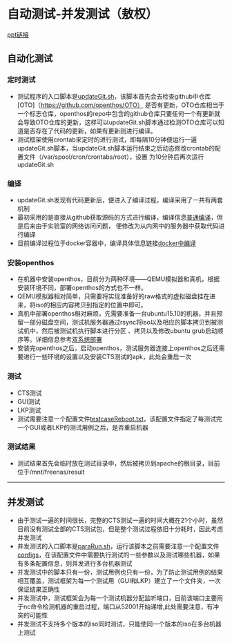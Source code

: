 # 自动测试-并发测试（敖权）
[ppt链接](http://os.cs.tsinghua.edu.cn/research/kernel/OpenthosCtsTesting2016?action=AttachFile&do=view&target=openthos_pres_aquan.pptx)
## 自动化测试
### 定时测试
* 测试程序的入口脚本是[updateGit.sh](https://github.com/openthos/testing-analysis/blob/master/auto-testing-script/kernelci-analysis/updateGIT.sh)，该脚本首先会去检查github中仓库[OTO]（https://github.com/openthos/OTO） 是否有更新，OTO仓库相当于一个标志仓库，openthos的repo中包含的github仓库只要任何一个有更新就会导致OTO仓库的更新，这样可以updateGit.sh脚本通过检测OTO仓库可以知道是否存在了代码的更新，如果有更新则进行编译。
* 测试框架使用crontab来定时的进行测试，即每隔10分钟便运行一遍updateGit.sh脚本，当updateGit.sh脚本运行结束之后动态修改crontab的配置文件（/var/spool/cron/crontabs/root），设置
为10分钟后再次运行updateGit.sh

### 编译
* updateGit.sh发现有代码更新后，便进入了编译过程，编译采用了一共有两套机制
* 最初采用的是直接从github获取源码的方式进行编译，编译信息[普通编译](https://github.com/openthos/oto_external_lkp/blob/master/doc/compiler/git.md)，但是后来由于实验室的网络访问问题，
便修改为从内网中的服务器中获取代码进行编译
* 目前编译过程位于docker容器中，编译具体信息链接[docker中编译](https://github.com/openthos/oto_external_lkp/blob/master/doc/compiler/docker.md)

### 安装openthos 
* 在机器中安装openthos，目前分为两种环境——QEMU模拟器和真机，根据安装环境不同，部署openthos的方式也不一样。
* QEMU模拟器相对简单，只需要将实现准备好的raw格式的虚拟磁盘挂在进来，将iso的相应内容拷贝到指定的位置中即可。
* 真机中部署openthos相对麻烦，先需要准备一台ubuntu15.10的机器，并且预留一部分磁盘空间，测试机服务器通过rsync将iso以及相应的脚本拷贝到被测试机中，然后被测试机执行脚本进行分区
、拷贝以及修改ubuntu grub启动顺序等。详细信息参考[双系统部署](https://github.com/openthos/oto_external_lkp/blob/master/doc/deploy/pair.md)
* 安装完openthos之后，启动openthos，测试服务器连接上openthos之后还需要进行一些环境的设置以及安装CTS测试的apk，此处会重启一次

### 测试 
* CTS测试
* GUI测试
* LKP测试  
* 测试需要注意一个配置文件[testcaseReboot.txt](https://github.com/openthos/testing-analysis/blob/master/auto-testing-script/cts-autotest/testcaseReboot.txt)，该配置文件指定了每测试完一个GUI或者LKP的测试用例之后，是否重启机器

### 测试结果
* 测试结果首先会临时放在测试目录中，然后被拷贝到apache的根目录，目前位于/mnt/freenas/result

-------
## 并发测试 
* 由于测试一遍的时间很长，完整的CTS测试一遍的时间大概在21个小时，虽然目前没有测试全部的CTS测试包，但是整个测试过程依旧十分耗时，因此考虑并发测试
* 并发测试的入口脚本是[paraRun.sh](https://github.com/openthos/testing-analysis/blob/master/auto-testing-script/cts-autotest/paraRun.sh)，运行该脚本之前需要注意一个配置文件[configs](https://github.com/openthos/testing-analysis/blob/master/auto-testing-script/cts-autotest/configs)，在该配置文件中需要执行测试的一些参数以及测试哪些机器，如果有多条配置信息，则并发进行多台机器测试
* 并发测试中的脚本只有一份，测试用例也只有一份，为了防止测试用例的结果相互覆盖，测试框架为每一个测试用（GUI和LKP）建立了一个文件夹，一次保证结果正确性
* 并发测试中，测试框架会为每一个测试机器分配监听端口，目前该端口主要用于nc命令检测机器的重启过程，端口从52001开始递增,此处需要注意，有冲突的可能性
* 并发测试不支持多个版本的iso同时测试，只能使同一个版本的iso在多台机器上测试

